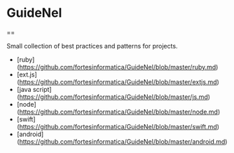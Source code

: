 # GuideNel
==

Small collection of best practices and patterns for projects.

- [ruby] (https://github.com/fortesinformatica/GuideNel/blob/master/ruby.md)
- [ext.js] (https://github.com/fortesinformatica/GuideNel/blob/master/extjs.md)
- [java script] (https://github.com/fortesinformatica/GuideNel/blob/master/js.md)
- [node] (https://github.com/fortesinformatica/GuideNel/blob/master/node.md)
- [swift] (https://github.com/fortesinformatica/GuideNel/blob/master/swift.md)
- [android] (https://github.com/fortesinformatica/GuideNel/blob/master/android.md)
